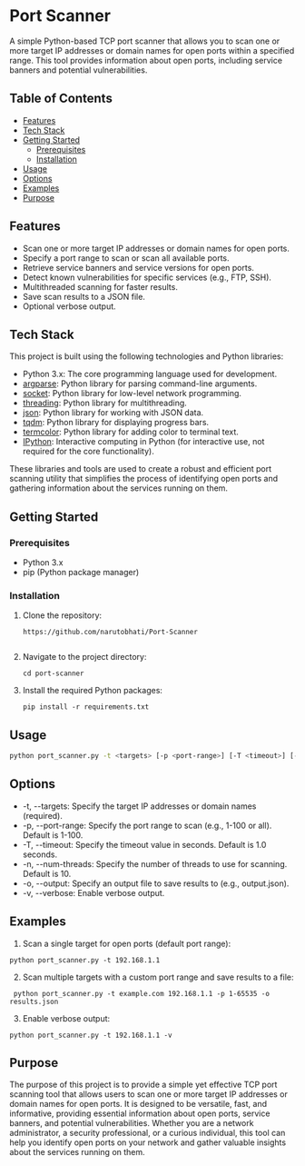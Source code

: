 # Port Scanner

A simple Python-based TCP port scanner that allows you to scan one or more target IP addresses or domain names for open ports within a specified range. This tool provides information about open ports, including service banners and potential vulnerabilities.

## Table of Contents

- [Features](#features)
- [Tech Stack](#tech-stack)
- [Getting Started](#getting-started)
  - [Prerequisites](#prerequisites)
  - [Installation](#installation)
- [Usage](#usage)
- [Options](#options)
- [Examples](#examples)
- [Purpose](#purpose)

## Features

- Scan one or more target IP addresses or domain names for open ports.
- Specify a port range to scan or scan all available ports.
- Retrieve service banners and service versions for open ports.
- Detect known vulnerabilities for specific services (e.g., FTP, SSH).
- Multithreaded scanning for faster results.
- Save scan results to a JSON file.
- Optional verbose output.

## Tech Stack

This project is built using the following technologies and Python libraries:

- Python 3.x: The core programming language used for development.
- [argparse](https://docs.python.org/3/library/argparse.html): Python library for parsing command-line arguments.
- [socket](https://docs.python.org/3/library/socket.html): Python library for low-level network programming.
- [threading](https://docs.python.org/3/library/threading.html): Python library for multithreading.
- [json](https://docs.python.org/3/library/json.html): Python library for working with JSON data.
- [tqdm](https://github.com/tqdm/tqdm): Python library for displaying progress bars.
- [termcolor](https://pypi.org/project/termcolor/): Python library for adding color to terminal text.
- [IPython](https://ipython.org/): Interactive computing in Python (for interactive use, not required for the core functionality).

These libraries and tools are used to create a robust and efficient port scanning utility that simplifies the process of identifying open ports and gathering information about the services running on them.


## Getting Started

### Prerequisites

- Python 3.x
- pip (Python package manager)

### Installation

1. Clone the repository:

   ```shell
   https://github.com/narutobhati/Port-Scanner
  
2. Navigate to the project directory:
   ```shell  
   cd port-scanner
3. Install the required Python packages:
   ```shell
   pip install -r requirements.txt 
## Usage    
```bash
python port_scanner.py -t <targets> [-p <port-range>] [-T <timeout>] [-n <num-threads>] [-o <output>] [-v]
```
## Options   
- -t, --targets: Specify the target IP addresses or domain names (required).
- -p, --port-range: Specify the port range to scan (e.g., 1-100 or all). Default is 1-100.
- -T, --timeout: Specify the timeout value in seconds. Default is 1.0 seconds.
- -n, --num-threads: Specify the number of threads to use for scanning. Default is 10.
- -o, --output: Specify an output file to save results to (e.g., output.json).
- -v, --verbose: Enable verbose output.

## Examples
1. Scan a single target for open ports (default port range):
 ```shell
 python port_scanner.py -t 192.168.1.1
 ```
2. Scan multiple targets with a custom port range and save results to a file:
```shell
 python port_scanner.py -t example.com 192.168.1.1 -p 1-65535 -o results.json
``` 
3. Enable verbose output:
```shell
python port_scanner.py -t 192.168.1.1 -v
```
## Purpose

The purpose of this project is to provide a simple yet effective TCP port scanning tool that allows users to scan one or more target IP addresses or domain names for open ports. It is designed to be versatile, fast, and informative, providing essential information about open ports, service banners, and potential vulnerabilities. Whether you are a network administrator, a security professional, or a curious individual, this tool can help you identify open ports on your network and gather valuable insights about the services running on them.
